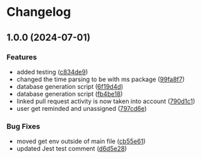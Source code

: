# Changelog

## 1.0.0 (2024-07-01)


### Features

* added testing ([c834de9](https://github.com/gentlementlegen/user-activity-watcher/commit/c834de9edefce23c11dc4d91ecc48d7e16ed3e5f))
* changed the time parsing to be with ms package ([99fa8f7](https://github.com/gentlementlegen/user-activity-watcher/commit/99fa8f74524552b8dd17ae0dd6a66da3782abab3))
* database generation script ([6f19d4d](https://github.com/gentlementlegen/user-activity-watcher/commit/6f19d4d0722dbcfd4e3b59ce1dddb94a550a20ac))
* database generation script ([fb4be18](https://github.com/gentlementlegen/user-activity-watcher/commit/fb4be189de5c07794d05099acc9b61991f9813bf))
* linked pull request activity is now taken into account ([790d1c1](https://github.com/gentlementlegen/user-activity-watcher/commit/790d1c12e3b1d716e72756e486723c3fe018d252))
* user get reminded and unassigned ([797cd6e](https://github.com/gentlementlegen/user-activity-watcher/commit/797cd6e27788e119de27722118fbcf766ce4e79a))


### Bug Fixes

* moved get env outside of main file ([cb55e61](https://github.com/gentlementlegen/user-activity-watcher/commit/cb55e610d5ec2d7dd936f97155f2cc1814c1302d))
* updated Jest test comment ([d6d5e28](https://github.com/gentlementlegen/user-activity-watcher/commit/d6d5e2881a106568f1b2eb6ba9710041dba75950))
